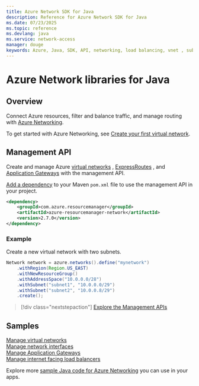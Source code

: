 ```yaml
---
title: Azure Network SDK for Java
description: Reference for Azure Network SDK for Java
ms.date: 07/23/2025
ms.topic: reference
ms.devlang: java
ms.service: network-access
manager: douge
keywords: Azure, Java, SDK, API, networking, load balancing, vnet , subnet
---
```

# Azure Network libraries for Java

## Overview

Connect Azure resources, filter and balance traffic, and manage routing with [Azure Networking](/azure/networking/networking-overview).

To get started with Azure Networking, see [Create your first virtual network](/azure/virtual-network/virtual-network-get-started-vnet-subnet).

## Management API

Create and manage Azure [virtual networks](/azure/virtual-network/virtual-networks-overview) , [ExpressRoutes](/azure/expressroute/) , and [Application Gateways](/azure/application-gateway/) with the management API.

[Add a dependency](https://maven.apache.org/guides/getting-started/index.html#How_do_I_use_external_dependencies) to your Maven `pom.xml` file to use the management API in your project.  

```XML
<dependency>
    <groupId>com.azure.resourcemanager</groupId>
    <artifactId>azure-resourcemanager-network</artifactId>
    <version>2.7.0</version>
</dependency>
```   

### Example

Create a new virtual network with two subnets.

```java
Network network = azure.networks().define("mynetwork")
	.withRegion(Region.US_EAST)
	.withNewResourceGroup()
	.withAddressSpace("10.0.0.0/28")
	.withSubnet("subnet1", "10.0.0.0/29")
	.withSubnet("subnet2", "10.0.0.8/29")
	.create();
```

> [!div class="nextstepaction"]
> [Explore the Management APIs](https://aka.ms/azsdk/java/mgmt)

## Samples

[Manage virtual networks](https://github.com/Azure-Samples/network-java-manage-virtual-network)   
[Manage network interfaces](https://github.com/Azure-Samples/network-java-manage-network-interface)   
[Manage Application Gateways](https://github.com/Azure-Samples/application-gateway-java-manage-simple-application-gateways)   
[Manage internet facing load balancers](https://github.com/Azure-Samples/network-java-manage-internet-facing-load-balancers)   

Explore more [sample Java code for Azure Networking](https://azure.microsoft.com/resources/samples/?platform=java&term=network) you can use in your apps.